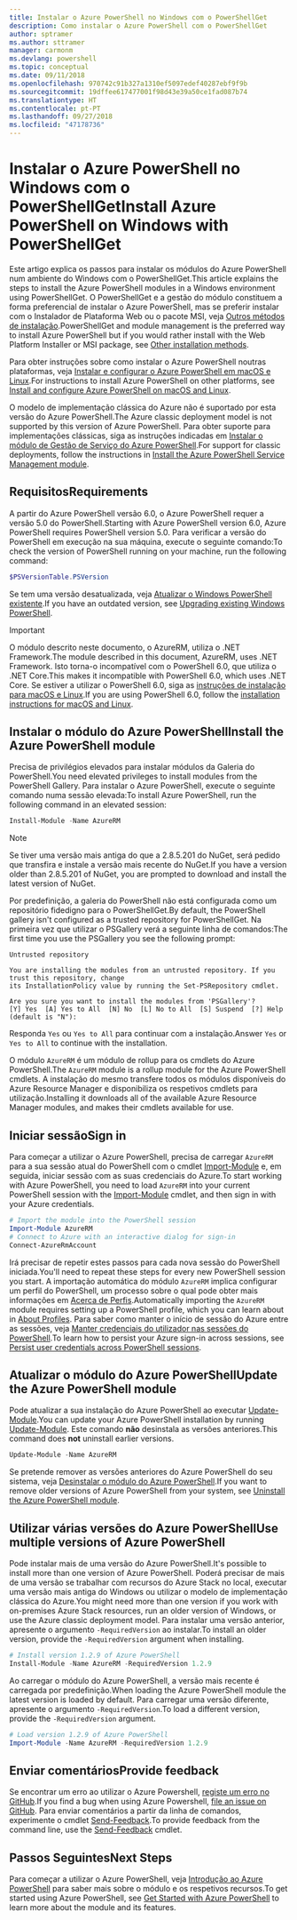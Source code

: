 ```yaml
---
title: Instalar o Azure PowerShell no Windows com o PowerShellGet
description: Como instalar o Azure PowerShell com o PowerShellGet
author: sptramer
ms.author: sttramer
manager: carmonm
ms.devlang: powershell
ms.topic: conceptual
ms.date: 09/11/2018
ms.openlocfilehash: 970742c91b327a1310ef5097edef40287ebf9f9b
ms.sourcegitcommit: 19dffee617477001f98d43e39a50ce1fad087b74
ms.translationtype: HT
ms.contentlocale: pt-PT
ms.lasthandoff: 09/27/2018
ms.locfileid: "47178736"
---
```

# <a name="install-azure-powershell-on-windows-with-powershellget"></a><span data-ttu-id="b3263-103">Instalar o Azure PowerShell no Windows com o PowerShellGet</span><span class="sxs-lookup"><span data-stu-id="b3263-103">Install Azure PowerShell on Windows with PowerShellGet</span></span>

<span data-ttu-id="b3263-104">Este artigo explica os passos para instalar os módulos do Azure PowerShell num ambiente do Windows com o PowerShellGet.</span><span class="sxs-lookup"><span data-stu-id="b3263-104">This article explains the steps to install the Azure PowerShell modules in a Windows environment using PowerShellGet.</span></span> <span data-ttu-id="b3263-105">O PowerShellGet e a gestão do módulo constituem a forma preferencial de instalar o Azure PowerShell, mas se preferir instalar com o Instalador de Plataforma Web ou o pacote MSI, veja [Outros métodos de instalação](other-install.md).</span><span class="sxs-lookup"><span data-stu-id="b3263-105">PowerShellGet and module management is the preferred way to install Azure PowerShell but if you would rather install with the Web Platform Installer or MSI package, see [Other installation methods](other-install.md).</span></span>

<span data-ttu-id="b3263-106">Para obter instruções sobre como instalar o Azure PowerShell noutras plataformas, veja [Instalar e configurar o Azure PowerShell em macOS e Linux](install-azurermps-maclinux.md).</span><span class="sxs-lookup"><span data-stu-id="b3263-106">For instructions to install Azure PowerShell on other platforms, see [Install and configure Azure PowerShell on macOS and Linux](install-azurermps-maclinux.md).</span></span>

<span data-ttu-id="b3263-107">O modelo de implementação clássica do Azure não é suportado por esta versão do Azure PowerShell.</span><span class="sxs-lookup"><span data-stu-id="b3263-107">The Azure classic deployment model is not supported by this version of Azure PowerShell.</span></span> <span data-ttu-id="b3263-108">Para obter suporte para implementações clássicas, siga as instruções indicadas em [Instalar o módulo de Gestão de Serviço do Azure PowerShell](/powershell/azure/servicemanagement/install-azure-ps).</span><span class="sxs-lookup"><span data-stu-id="b3263-108">For support for classic deployments, follow the instructions in [Install the Azure PowerShell Service Management module](/powershell/azure/servicemanagement/install-azure-ps).</span></span>

## <a name="requirements"></a><span data-ttu-id="b3263-109">Requisitos</span><span class="sxs-lookup"><span data-stu-id="b3263-109">Requirements</span></span>

<span data-ttu-id="b3263-110">A partir do Azure PowerShell versão 6.0, o Azure PowerShell requer a versão 5.0 do PowerShell.</span><span class="sxs-lookup"><span data-stu-id="b3263-110">Starting with Azure PowerShell version 6.0, Azure PowerShell requires PowerShell version 5.0.</span></span> <span data-ttu-id="b3263-111">Para verificar a versão do PowerShell em execução na sua máquina, execute o seguinte comando:</span><span class="sxs-lookup"><span data-stu-id="b3263-111">To check the version of PowerShell running on your machine, run the following command:</span></span>

```powershell
$PSVersionTable.PSVersion
```

<span data-ttu-id="b3263-112">Se tem uma versão desatualizada, veja [Atualizar o Windows PowerShell existente](/powershell/scripting/setup/installing-windows-powershell?view=powershell-6#upgrading-existing-windows-powershell).</span><span class="sxs-lookup"><span data-stu-id="b3263-112">If you have an outdated version, see [Upgrading existing Windows PowerShell](/powershell/scripting/setup/installing-windows-powershell?view=powershell-6#upgrading-existing-windows-powershell).</span></span>

> [!IMPORTANT]
> <span data-ttu-id="b3263-113">O módulo descrito neste documento, o AzureRM, utiliza o .NET Framework.</span><span class="sxs-lookup"><span data-stu-id="b3263-113">The module described in this document, AzureRM, uses .NET Framework.</span></span> <span data-ttu-id="b3263-114">Isto torna-o incompatível com o PowerShell 6.0, que utiliza o .NET Core.</span><span class="sxs-lookup"><span data-stu-id="b3263-114">This makes it incompatible with PowerShell 6.0, which uses .NET Core.</span></span> <span data-ttu-id="b3263-115">Se estiver a utilizar o PowerShell 6.0, siga as [instruções de instalação para macOS e Linux](install-azurermps-maclinux.md).</span><span class="sxs-lookup"><span data-stu-id="b3263-115">If you are using PowerShell 6.0, follow the [installation instructions for macOS and Linux](install-azurermps-maclinux.md).</span></span>

## <a name="install-the-azure-powershell-module"></a><span data-ttu-id="b3263-116">Instalar o módulo do Azure PowerShell</span><span class="sxs-lookup"><span data-stu-id="b3263-116">Install the Azure PowerShell module</span></span>

<span data-ttu-id="b3263-117">Precisa de privilégios elevados para instalar módulos da Galeria do PowerShell.</span><span class="sxs-lookup"><span data-stu-id="b3263-117">You need elevated privileges to install modules from the PowerShell Gallery.</span></span> <span data-ttu-id="b3263-118">Para instalar o Azure PowerShell, execute o seguinte comando numa sessão elevada:</span><span class="sxs-lookup"><span data-stu-id="b3263-118">To install Azure PowerShell, run the following command in an elevated session:</span></span>

```powershell
Install-Module -Name AzureRM
```

> [!NOTE]
> <span data-ttu-id="b3263-119">Se tiver uma versão mais antiga do que a 2.8.5.201 do NuGet, será pedido que transfira e instale a versão mais recente do NuGet.</span><span class="sxs-lookup"><span data-stu-id="b3263-119">If you have a version older than 2.8.5.201 of NuGet, you are prompted to download and install the latest version of NuGet.</span></span>

<span data-ttu-id="b3263-120">Por predefinição, a galeria do PowerShell não está configurada como um repositório fidedigno para o PowerShellGet.</span><span class="sxs-lookup"><span data-stu-id="b3263-120">By default, the PowerShell gallery isn't configured as a trusted repository for PowerShellGet.</span></span> <span data-ttu-id="b3263-121">Na primeira vez que utilizar o PSGallery verá a seguinte linha de comandos:</span><span class="sxs-lookup"><span data-stu-id="b3263-121">The first time you use the PSGallery you see the following prompt:</span></span>

```output
Untrusted repository

You are installing the modules from an untrusted repository. If you trust this repository, change
its InstallationPolicy value by running the Set-PSRepository cmdlet.

Are you sure you want to install the modules from 'PSGallery'?
[Y] Yes  [A] Yes to All  [N] No  [L] No to All  [S] Suspend  [?] Help (default is "N"):
```

<span data-ttu-id="b3263-122">Responda `Yes` ou `Yes to All` para continuar com a instalação.</span><span class="sxs-lookup"><span data-stu-id="b3263-122">Answer `Yes` or `Yes to All` to continue with the installation.</span></span>

<span data-ttu-id="b3263-123">O módulo `AzureRM` é um módulo de rollup para os cmdlets do Azure PowerShell.</span><span class="sxs-lookup"><span data-stu-id="b3263-123">The `AzureRM` module is a rollup module for the Azure PowerShell cmdlets.</span></span> <span data-ttu-id="b3263-124">A instalação do mesmo transfere todos os módulos disponíveis do Azure Resource Manager e disponibiliza os respetivos cmdlets para utilização.</span><span class="sxs-lookup"><span data-stu-id="b3263-124">Installing it downloads all of the available Azure Resource Manager modules, and makes their cmdlets available for use.</span></span>

## <a name="sign-in"></a><span data-ttu-id="b3263-125">Iniciar sessão</span><span class="sxs-lookup"><span data-stu-id="b3263-125">Sign in</span></span>

<span data-ttu-id="b3263-126">Para começar a utilizar o Azure PowerShell, precisa de carregar `AzureRM` para a sua sessão atual do PowerShell com o cmdlet [Import-Module](/powershell/module/Microsoft.PowerShell.Core/Import-Module) e, em seguida, iniciar sessão com as suas credenciais do Azure.</span><span class="sxs-lookup"><span data-stu-id="b3263-126">To start working with Azure PowerShell, you need to load `AzureRM` into your current PowerShell session with the [Import-Module](/powershell/module/Microsoft.PowerShell.Core/Import-Module) cmdlet, and then sign in with your Azure credentials.</span></span>

```powershell
# Import the module into the PowerShell session
Import-Module AzureRM
# Connect to Azure with an interactive dialog for sign-in
Connect-AzureRmAccount
```

<span data-ttu-id="b3263-127">Irá precisar de repetir estes passos para cada nova sessão do PowerShell iniciada.</span><span class="sxs-lookup"><span data-stu-id="b3263-127">You'll need to repeat these steps for every new PowerShell session you start.</span></span> <span data-ttu-id="b3263-128">A importação automática do módulo `AzureRM` implica configurar um perfil do PowerShell, um processo sobre o qual pode obter mais informações em [Acerca de Perfis](/powershell/module/microsoft.powershell.core/about/about_profiles).</span><span class="sxs-lookup"><span data-stu-id="b3263-128">Automatically importing the `AzureRM` module requires setting up a PowerShell profile, which you can learn about in [About Profiles](/powershell/module/microsoft.powershell.core/about/about_profiles).</span></span>
<span data-ttu-id="b3263-129">Para saber como manter o início de sessão do Azure entre as sessões, veja [Manter credenciais do utilizador nas sessões do PowerShell](context-persistence.md).</span><span class="sxs-lookup"><span data-stu-id="b3263-129">To learn how to persist your Azure sign-in across sessions, see [Persist user credentials across PowerShell sessions](context-persistence.md).</span></span>

## <a name="update-the-azure-powershell-module"></a><span data-ttu-id="b3263-130">Atualizar o módulo do Azure PowerShell</span><span class="sxs-lookup"><span data-stu-id="b3263-130">Update the Azure PowerShell module</span></span>

<span data-ttu-id="b3263-131">Pode atualizar a sua instalação do Azure PowerShell ao executar [Update-Module](/powershell/module/powershellget/update-module).</span><span class="sxs-lookup"><span data-stu-id="b3263-131">You can update your Azure PowerShell installation by running [Update-Module](/powershell/module/powershellget/update-module).</span></span> <span data-ttu-id="b3263-132">Este comando __não__ desinstala as versões anteriores.</span><span class="sxs-lookup"><span data-stu-id="b3263-132">This command does __not__ uninstall earlier versions.</span></span>

```powershell
Update-Module -Name AzureRM
```

<span data-ttu-id="b3263-133">Se pretende remover as versões anteriores do Azure PowerShell do seu sistema, veja [Desinstalar o módulo do Azure PowerShell](uninstall-azurerm-ps.md).</span><span class="sxs-lookup"><span data-stu-id="b3263-133">If you want to remove older versions of Azure PowerShell from your system, see [Uninstall the Azure PowerShell module](uninstall-azurerm-ps.md).</span></span>

## <a name="use-multiple-versions-of-azure-powershell"></a><span data-ttu-id="b3263-134">Utilizar várias versões do Azure PowerShell</span><span class="sxs-lookup"><span data-stu-id="b3263-134">Use multiple versions of Azure PowerShell</span></span>

<span data-ttu-id="b3263-135">Pode instalar mais de uma versão do Azure PowerShell.</span><span class="sxs-lookup"><span data-stu-id="b3263-135">It's possible to install more than one version of Azure PowerShell.</span></span> <span data-ttu-id="b3263-136">Poderá precisar de mais de uma versão se trabalhar com recursos do Azure Stack no local, executar uma versão mais antiga do Windows ou utilizar o modelo de implementação clássica do Azure.</span><span class="sxs-lookup"><span data-stu-id="b3263-136">You might need more than one version if you work with on-premises Azure Stack resources, run an older version of Windows, or use the Azure classic deployment model.</span></span> <span data-ttu-id="b3263-137">Para instalar uma versão anterior, apresente o argumento `-RequiredVersion` ao instalar.</span><span class="sxs-lookup"><span data-stu-id="b3263-137">To install an older version, provide the `-RequiredVersion` argument when installing.</span></span>

```powershell
# Install version 1.2.9 of Azure PowerShell
Install-Module -Name AzureRM -RequiredVersion 1.2.9
```

<span data-ttu-id="b3263-138">Ao carregar o módulo do Azure PowerShell, a versão mais recente é carregada por predefinição.</span><span class="sxs-lookup"><span data-stu-id="b3263-138">When loading the Azure PowerShell module the latest version is loaded by default.</span></span> <span data-ttu-id="b3263-139">Para carregar uma versão diferente, apresente o argumento `-RequiredVersion`.</span><span class="sxs-lookup"><span data-stu-id="b3263-139">To load a different version, provide the `-RequiredVersion` argument.</span></span>

```powershell
# Load version 1.2.9 of Azure PowerShell
Import-Module -Name AzureRM -RequiredVersion 1.2.9
```

## <a name="provide-feedback"></a><span data-ttu-id="b3263-140">Enviar comentários</span><span class="sxs-lookup"><span data-stu-id="b3263-140">Provide feedback</span></span>

<span data-ttu-id="b3263-141">Se encontrar um erro ao utilizar o Azure Powershell, [registe um erro no GitHub](https://github.com/Azure/azure-powershell/issues).</span><span class="sxs-lookup"><span data-stu-id="b3263-141">If you find a bug when using Azure Powershell, [file an issue on GitHub](https://github.com/Azure/azure-powershell/issues).</span></span>
<span data-ttu-id="b3263-142">Para enviar comentários a partir da linha de comandos, experimente o cmdlet [Send-Feedback](/powershell/module/azurerm.profile/send-feedback).</span><span class="sxs-lookup"><span data-stu-id="b3263-142">To provide feedback from the command line, use the [Send-Feedback](/powershell/module/azurerm.profile/send-feedback) cmdlet.</span></span>

## <a name="next-steps"></a><span data-ttu-id="b3263-143">Passos Seguintes</span><span class="sxs-lookup"><span data-stu-id="b3263-143">Next Steps</span></span>

<span data-ttu-id="b3263-144">Para começar a utilizar o Azure PowerShell, veja [Introdução ao Azure PowerShell](get-started-azureps.md) para saber mais sobre o módulo e os respetivos recursos.</span><span class="sxs-lookup"><span data-stu-id="b3263-144">To get started using Azure PowerShell, see [Get Started with Azure PowerShell](get-started-azureps.md) to learn more about the module and its features.</span></span>